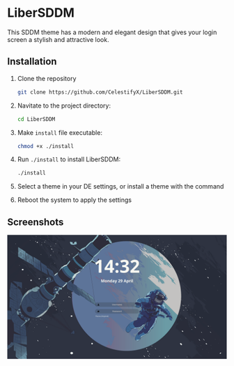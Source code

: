 # LiberSDDM

This SDDM theme has a modern and elegant design that gives your login screen a stylish and attractive look.

## Installation

1. Clone the repository

    ```bash
    git clone https://github.com/CelestifyX/LiberSDDM.git
    ```

2. Navitate to the project directory:
    ```bash
    cd LiberSDDM
    ```

3. Make `install` file executable:
    ```bash
    chmod +x ./install
    ```

4. Run `./install` to install LiberSDDM:
    ```bash
    ./install
    ```

5. Select a theme in your DE settings, or install a theme with the command
6. Reboot the system to apply the settings

## Screenshots

![preview](preview.png)

